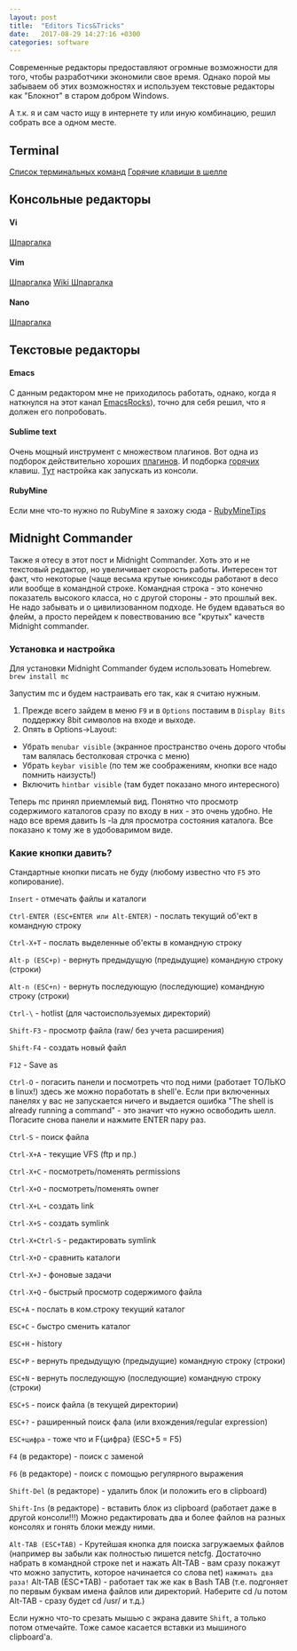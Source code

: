 ```yaml
---
layout: post
title:  "Editors Tics&Tricks"
date:   2017-08-29 14:27:16 +0300
categories: software
---
```


Современные  редакторы предоставляют огромные возможности для того, чтобы разработчики экономили свое время. Однако порой мы забываем об этих возможностях и используем текстовые  редакторы как "Блокнот" в старом добром Windows.

А т.к. я и сам часто ищу в интернете ту или иную комбинацию, решил собрать все а одном месте.
## Terminal
[Список терминальных команд](http://osxh.ru/content/spisok-terminalnyh-komand-os-x)
[Горячие клавиши в шелле](https://habrahabr.ru/post/99843/)
## Консольные  редакторы ##
#### Vi ####
[Шпаргалка](http://lib.ru/unixhelp/vibegin.txt)
#### Vim ####
[Шпаргалка](http://eax.me/vim-commands/)
[Wiki Шпаргалка](https://ru.wikibooks.org/wiki/Vim)
#### Nano ####
[Шпаргалка](http://help.ubuntu.ru/wiki/nano)

## Текстовые  редакторы ##
#### Emacs ####
С данным редактором мне не приходилось работать, однако, когда я наткнулся на этот канал [EmacsRocks](https://www.youtube.com/user/emacsrocks/videos)),
точно для себя решил, что я должен его попробовать.

#### Sublime text ####
Очень мощный инструмент c множеством плагинов. Вот одна из подборок действительно хороших [плагинов](https://habrahabr.ru/post/235901/). И подборка [горячих](http://www.hongkiat.com/blog/sublime-text-tips/) клавиш. [Тут](http://olivierlacan.com/posts/launch-sublime-text-3-from-the-command-line/) настройка как запускать из консоли.

#### RubyMine ####
Если мне что-то нужно по RubyMine я захожу сюда - [RubyMineTips](https://github.com/amckinnell/RubyMineTips/wiki)


## Midnight Commander ##
Также я отесу в этот пост и Midnight Commander. Хоть это и не текстовый редактор, но увеличивает скорость работы. Интересен тот факт, что некоторые (чаще весьма крутые юниксоды работают в deco или вообще в командной строке. Командная строка - это конечно показатель высокого класса, но с другой стороны - это прошлый век. Не надо забывать и о цивилизованном подходе. Не будем вдаваться во флейм, а просто перейдем к повествованию все "крутых" качеств Midnight commander.

### Установка и настройка ###
Для установки Midnight Commander будем использовать Homebrew.
 ```brew install mc```

Запустим mc и будем настраивать его так, как я считаю нужным. 
1. Прежде всего зайдем в меню `F9` и в `Options` поставим в `Display Bits` поддержку 8bit символов на входе и выходе. 
2. Опять в Options->Layout:
 * Убрать `menubar visible` (экранное пространство очень дорого чтобы там валялась бестолковая строчка с меню)
 * Убрать `keybar visible` (по тем же соображениям, кнопки все надо помнить наизусть!)
 * Включить `hintbar visible` (там будет показано много интересного)
 
Теперь mc принял приемлемый вид. Понятно что просмотр содержимого каталогов сразу по входу в них - это очень удобно. Не надо все время давить ls -la для просмотра состояния каталога. Все показано к тому же в удобоваримом виде.

### Какие кнопки давить? ###

Стандартные кнопки писать не буду (любому известно что `F5` это копирование).

`Insert` - отмечать файлы и каталоги

`Ctrl-ENTER (ESC+ENTER или Alt-ENTER)` - послать текущий об'ект в командную строку

`Ctrl-X+T` - послать выделенные об'екты в командную строку

`Alt-p (ESC+p)` - вернуть предыдущую (предыдущие) командную строку (строки)

`Alt-n (ESC+n)` - вернуть последующую (последующие) командную строку (строки)

`Ctrl-\` - hotlist (для частоиспользуемых директорий)

`Shift-F3` - просмотр файла (raw/ без учета расширения)

`Shift-F4` - создать новый файл

`F12` - Save as

`Ctrl-O` - погасить панели и посмотреть что под ними (работает ТОЛЬКО в linux!)
здесь же можно поработать в shell'e. Если при включенных панелях у вас не запускается ничего и выдается
ошибка "The shell is already running a command" - это значит что нужно
освободить шелл. Погасите снова панели и нажмите ENTER пару раз.

`Ctrl-S` - поиск файла

`Сtrl-X+A` - текущие VFS (ftp и пр.)

`Ctrl-X+C` - посмотреть/поменять permissions

`Ctrl-X+O` - посмотреть/поменять owner

`Ctrl-X+L` - создать link

`Ctrl-X+S` - создать symlink

`Ctrl-X+Ctrl-S` - редактировать symlink

`Ctrl-X+D` - сравнить каталоги

`Ctrl-X+J` - фоновые задачи

`Ctrl-X+Q` - быстрый просмотр содержимого файла

`ESC+A` - послать в ком.строку текущий каталог

`ESC+C` - быстро сменить каталог

`ESC+H` - history

`ESC+P` - вернуть предыдущую (предыдущие) командную строку (строки)

`ESC+N` - вернуть последующую (последующие) командную строку (строки)

`ESC+S` - поиск файла (в текущей директории)

`ESC+?` - раширенный поиск фала (или вхождения/regular expression)

`ESC+цифра` - тоже что и F{цифра} (ESC+5 = F5)

`F4` (в редакторе) - поиск с заменой

`F6` (в редакторе) - поиск с помощью регулярного выражения

`Shift-Del` (в редакторе) - удалить блок (и положить его в clipboard)

`Shift-Ins` (в редакторе) - вставить блок из clipboard (работает даже в другой консоли!!!) Можно редактировать два и более файлов на разных консолях и гонять блоки между ними. 

`Alt-TAB (ESC+TAB)` - Крутейшая кнопка для поиска загружаемых файлов (например вы забыли как полностью пишется netcfg. Достаточно набрать в командной строке net и нажать Alt-TAB - вам сразу покажут что можно запустить, которое начинается со слова net) `нажимать два раза!` Alt-TAB (ESC+TAB) - работает так же как в Bash TAB (т.е. подгоняет по первым буквам имена файлов или директорий. Наберите cd /u потом Alt-TAB - сразу будет cd /usr/ и т.д.)

Если нужно что-то срезать мышью с экрана давите `Shift`, а только потом отмечайте. Тоже самое касается вставки из мышиного clipboard'a.

